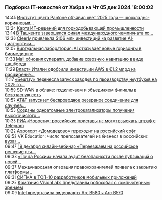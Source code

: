 <h3>Подборка IT-новостей от Хабра на Чт 05 дек 2024 18:00:02</h3>
<div class="rssn table">
  <span class="smaller gray hspace">14:45</span>
  <a class="nodecor" href="https://habr.com/ru/news/864252/?utm_source=habrahabr&utm_medium=rss&utm_campaign=864252">Институт цвета Pantone объявил цвет 2025 года — шоколадно-коричневый...</a>
</div>
<div class="rssn table">
  <span class="smaller gray hspace">13:24</span>
  <a class="nodecor" href="https://habr.com/ru/companies/k2tech/news/864224/?utm_source=habrahabr&utm_medium=rss&utm_campaign=864224">Карта ИТ-решений для горнодобывающей промышленности</a>
</div>
<div class="rssn table">
  <span class="smaller gray hspace">13:14</span>
  <a class="nodecor" href="https://habr.com/ru/news/864216/?utm_source=habrahabr&utm_medium=rss&utm_campaign=864216">В Ташкенте завершился финал международного чемпионата по...</a>
</div>
<div class="rssn table">
  <span class="smaller gray hspace">12:36</span>
  <a class="nodecor" href="https://habr.com/ru/companies/bothub/news/864194/?utm_source=habrahabr&utm_medium=rss&utm_campaign=864194">Cleerly привлекла $106 млн инвестиций на развитие AI-диагностики...</a>
</div>
<div class="rssn table">
  <span class="smaller gray hspace">12:07</span>
  <a class="nodecor" href="https://habr.com/ru/companies/bothub/news/864172/?utm_source=habrahabr&utm_medium=rss&utm_campaign=864172">Виртуальная лаборатория: AI открывает новые горизонты в биомедицине</a>
</div>
<div class="rssn table">
  <span class="smaller gray hspace">11:33</span>
  <a class="nodecor" href="https://habr.com/ru/news/864162/?utm_source=habrahabr&utm_medium=rss&utm_campaign=864162">Mail обновил суперапп, добавив сквозную навигацию в виде дашборда</a>
</div>
<div class="rssn table">
  <span class="smaller gray hspace">11:29</span>
  <a class="nodecor" href="https://habr.com/ru/news/864160/?utm_source=habrahabr&utm_medium=rss&utm_campaign=864160">Власти Италии одобрили инвестиции AWS в €1,2 млрд на расширение...</a>
</div>
<div class="rssn table">
  <span class="smaller gray hspace">11:17</span>
  <a class="nodecor" href="https://habr.com/ru/news/864158/?utm_source=habrahabr&utm_medium=rss&utm_campaign=864158">«Бештау» перенесла запуск заводов по производству ноутбуков на 2025 го...</a>
</div>
<div class="rssn table">
  <span class="smaller gray hspace">10:59</span>
  <a class="nodecor" href="https://habr.com/ru/companies/mws/news/864148/?utm_source=habrahabr&utm_medium=rss&utm_campaign=864148">SD-WAN в облаке: подключаем и объединяем филиалы в безопасную сеть</a>
</div>
<div class="rssn table">
  <span class="smaller gray hspace">10:57</span>
  <a class="nodecor" href="https://habr.com/ru/news/864146/?utm_source=habrahabr&utm_medium=rss&utm_campaign=864146">AT&amp;T запускает беспроводное резервное соединение для случаев...</a>
</div>
<div class="rssn table">
  <span class="smaller gray hspace">10:53</span>
  <a class="nodecor" href="https://habr.com/ru/news/864140/?utm_source=habrahabr&utm_medium=rss&utm_campaign=864140">Созданы одноатомные электрокатализаторы получения высокочистого...</a>
</div>
<div class="rssn table">
  <span class="smaller gray hspace">10:35</span>
  <a class="nodecor" href="https://habr.com/ru/news/864134/?utm_source=habrahabr&utm_medium=rss&utm_campaign=864134">РИА «Новости»: российские приставы не могут взыскать штраф с Telegram</a>
</div>
<div class="rssn table">
  <span class="smaller gray hspace">10:22</span>
  <a class="nodecor" href="https://habr.com/ru/news/864122/?utm_source=habrahabr&utm_medium=rss&utm_campaign=864122">Аэропорт «Домодедово» переходит на российский софт</a>
</div>
<div class="rssn table">
  <span class="smaller gray hspace">09:52</span>
  <a class="nodecor" href="https://habr.com/ru/news/864104/?utm_source=habrahabr&utm_medium=rss&utm_campaign=864104">VK Education: число преподавателей из бизнеса в российских вузах...</a>
</div>
<div class="rssn table">
  <span class="smaller gray hspace">09:47</span>
  <a class="nodecor" href="https://habr.com/ru/companies/ringo_mdm/news/864090/?utm_source=habrahabr&utm_medium=rss&utm_campaign=864090">19 декабря онлайн-вебинар «Переезжаем на российское решение для...</a>
</div>
<div class="rssn table">
  <span class="smaller gray hspace">09:38</span>
  <a class="nodecor" href="https://habr.com/ru/news/864082/?utm_source=habrahabr&utm_medium=rss&utm_campaign=864082">«Почта России» начала аудит безопасности после публикаций о новой...</a>
</div>
<div class="rssn table">
  <span class="smaller gray hspace">09:37</span>
  <a class="nodecor" href="https://habr.com/ru/news/864078/?utm_source=habrahabr&utm_medium=rss&utm_campaign=864078">Международная операция правоохранителей привела к закрытию платформы...</a>
</div>
<div class="rssn table">
  <span class="smaller gray hspace">09:31</span>
  <a class="nodecor" href="https://habr.com/ru/companies/sigma/news/864054/?utm_source=habrahabr&utm_medium=rss&utm_campaign=864054">СИГМА в ТОП-10 разработчиков мобильных приложений</a>
</div>
<div class="rssn table">
  <span class="smaller gray hspace">09:25</span>
  <a class="nodecor" href="https://habr.com/ru/news/864074/?utm_source=habrahabr&utm_medium=rss&utm_campaign=864074">Компания VisionLabs представила робособак с компьютерным зрением</a>
</div>
<div class="rssn table">
  <span class="smaller gray hspace">09:09</span>
  <a class="nodecor" href="https://habr.com/ru/news/864064/?utm_source=habrahabr&utm_medium=rss&utm_campaign=864064">Intel представила видеокарты Arc B580 и Arc B570</a>
</div>